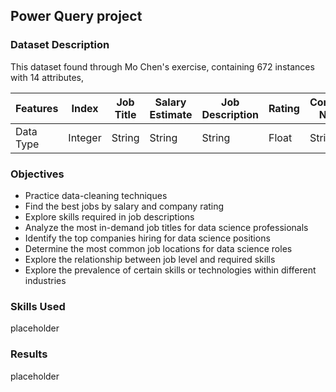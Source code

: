 ## Power Query project

### Dataset Description
This dataset found through Mo Chen's exercise, containing 672 instances with 14 attributes,

Features | Index | Job Title | Salary Estimate | Job Description |	Rating	| Company Name | Location | Headquarters	| Size | Founded | Type of ownership |	Industry	| Sector	Revenue	| Competitors |
| -------- | -------- | ------- | ------- | ------- | ------- | ------- | ------- | ------- | ------- | ------- | ------- | ------- |------- | ------- |
Data Type | Integer  | String | String | String |	Float	| String | String | String	| String | Integer | String |	String	| String | String |

### Objectives
* Practice data-cleaning techniques
* Find the best jobs by salary and company rating
* Explore skills required in job descriptions
* Analyze the most in-demand job titles for data science professionals
* Identify the top companies hiring for data science positions
* Determine the most common job locations for data science roles
* Explore the relationship between job level and required skills
* Explore the prevalence of certain skills or technologies within different industries

### Skills Used
placeholder

### Results
placeholder
